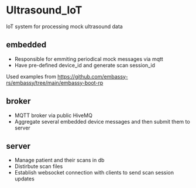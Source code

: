 # Ultrasound_IoT
IoT system for processing mock ultrasound data

## embedded
- Responsible for emmiting periodical mock messages via mqtt
- Have pre-defined device_id and generate scan session_id

Used examples from https://github.com/embassy-rs/embassy/tree/main/embassy-boot-rp

## broker
- MQTT broker via public HiveMQ
- Aggregate several embedded device messages and then submit them to server

## server
- Manage patient and their scans in db
- Distirbute scan files
- Establish websocket connection with clients to send scan session updates